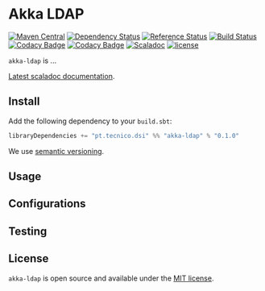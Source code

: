 # Akka LDAP
[![Maven Central](https://maven-badges.herokuapp.com/maven-central/pt.tecnico.dsi/akka-ldap_2.11/badge.svg?maxAge=604800)](https://maven-badges.herokuapp.com/maven-central/pt.tecnico.dsi/akka-ldap_2.11)
[![Dependency Status](https://www.versioneye.com/java/pt.tecnico.dsi:akka-ldap_2.11/badge.svg?style=plastic&maxAge=604800)](https://www.versioneye.com/java/pt.tecnico.dsi:akka-ldap_2.11)
[![Reference Status](https://www.versioneye.com/java/pt.tecnico.dsi:akka-ldap_2.11/reference_badge.svg?style=plastic&maxAge=604800)](https://www.versioneye.com/java/pt.tecnico.dsi:akka-ldap_2.11/references)
[![Build Status](https://travis-ci.org/ist-dsi/akka-ldap.svg?branch=master&style=plastic&maxAge=604800)](https://travis-ci.org/ist-dsi/akka-ldap)
[![Codacy Badge](https://api.codacy.com/project/badge/Grade/a45627dd46e5471db544e3b21b39489e)](https://www.codacy.com/app/IST-DSI/akka-ldap?utm_source=github.com&amp;utm_medium=referral&amp;utm_content=ist-dsi/akka-ldap&amp;utm_campaign=Badge_Grade)
[![Codacy Badge](https://api.codacy.com/project/badge/Coverage/a45627dd46e5471db544e3b21b39489e)](https://www.codacy.com/app/IST-DSI/akka-ldap?utm_source=github.com&amp;utm_medium=referral&amp;utm_content=ist-dsi/akka-ldap&amp;utm_campaign=Badge_Coverage)
[![Scaladoc](http://javadoc-badge.appspot.com/pt.tecnico.dsi/akka-ldap_2.11.svg?label=scaladoc&style=plastic&maxAge=604800)](https://ist-dsi.github.io/ldap/latest/api/#pt.tecnico.dsi.akka-ldap.package)
[![license](http://img.shields.io/:license-MIT-blue.svg)](LICENSE)

`akka-ldap` is ...

[Latest scaladoc documentation](http://ist-dsi.github.io/akka-ldap/latest/api/).

## Install
Add the following dependency to your `build.sbt`:
```sbt
libraryDependencies += "pt.tecnico.dsi" %% "akka-ldap" % "0.1.0"
```
We use [semantic versioning](http://semver.org).

## Usage

## Configurations

## Testing

## License
`akka-ldap` is open source and available under the [MIT license](LICENSE).
